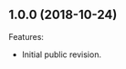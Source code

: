 ## 1.0.0 (2018-10-24)

Features:
  - Initial public revision.


<!--
    Markdown
    Copyright 2018 IS2T. All rights reserved.
    This library is provided in source code for use, modification and test, subject to license terms.
    Any modification of the source code will break IS2T warranties on the whole library.
-->